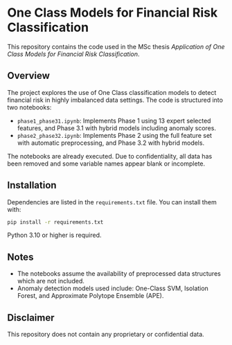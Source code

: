 # One Class Models for Financial Risk Classification

This repository contains the code used in the MSc thesis *Application of One Class Models for Financial Risk Classification*.

## Overview

The project explores the use of One Class classification models to detect financial risk in highly imbalanced data settings. The code is structured into two notebooks:

- `phase1_phase31.ipynb`: Implements Phase 1 using 13 expert selected features, and Phase 3.1 with hybrid models including anomaly scores.
- `phase2_phase32.ipynb`: Implements Phase 2 using the full feature set with automatic preprocessing, and Phase 3.2 with hybrid models.

The notebooks are already executed. Due to confidentiality, all data has been removed and some variable names appear blank or incomplete. 

## Installation

Dependencies are listed in the `requirements.txt` file. You can install them with:

```bash
pip install -r requirements.txt
```

Python 3.10 or higher is required.

## Notes

- The notebooks assume the availability of preprocessed data structures which are not included.
- Anomaly detection models used include: One-Class SVM, Isolation Forest, and Approximate Polytope Ensemble (APE).

## Disclaimer

This repository does not contain any proprietary or confidential data.

